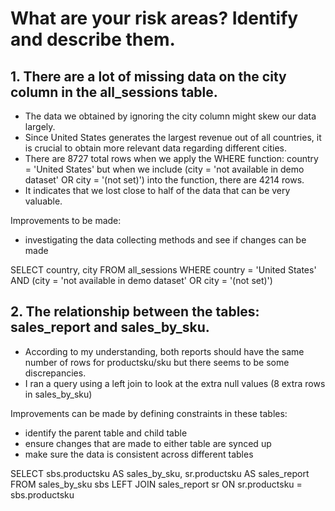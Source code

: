 # What are your risk areas? Identify and describe them.

## 1. There are a lot of missing data on the city column in the all_sessions table. 
- The data we obtained by ignoring the city column might skew our data largely. 
- Since United States generates the largest revenue out of all countries, it is crucial to obtain more relevant data regarding different cities. 
- There are 8727 total rows when we apply the WHERE function: country = 'United States' but when we include (city = 'not available in demo dataset' OR city = '(not set)') into the function, there are 4214 rows. 
- It indicates that we lost close to half of the data that can be very valuable. 

Improvements to be made:
- investigating the data collecting methods and see if changes can be made

SELECT 
	country, city 
FROM all_sessions
WHERE 
	country = 'United States' AND
	(city = 'not available in demo dataset' OR city = '(not set)')



## 2. The relationship between the tables: sales_report and sales_by_sku. 
- According to my understanding, both reports should have the same number of rows for productsku/sku but there seems to be some discrepancies. 
- I ran a query using a left join to look at the extra null values (8 extra rows in sales_by_sku)

Improvements can be made by defining constraints in these tables: 
- identify the parent table and child table 
- ensure changes that are made to either table are synced up
- make sure the data is consistent across different tables

SELECT
	sbs.productsku AS sales_by_sku, 
	sr.productsku AS sales_report
FROM sales_by_sku sbs 
LEFT JOIN sales_report sr
ON sr.productsku = sbs.productsku

